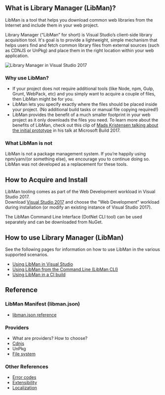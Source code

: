 ## What is Library Manager (LibMan)?

LibMan is a tool that helps you download common web libraries from the Internet and include them in your web project.

Library Manager (“LibMan” for short) is Visual Studio’s client-side library acquisition tool. It's goal is to provide a lightweight, simple mechanism that helps users find and fetch common library files from external sources (such as CDNJS or UnPkg) and place them in the right location within your web application.

![Library Manager in Visual Studio 2017](https://user-images.githubusercontent.com/17131343/41626712-fb1e273a-73d1-11e8-84b4-fe623d067143.png)

### Why use LibMan?
* If your project does not require additional tools (like Node, npm, Gulp, Grunt, WebPack, etc) and you simply want to acquire a couple of files, then LibMan might be for you.
* LibMan lets you specify exactly where the files should be placed inside your project. (No additional build tasks or manual file copying required!)
* LibMan provides the benefit of a much smaller footprint in your web project as it only downloads the files you need.
To learn more about the benefits of LibMan, check out this clip of [Mads Kristensen talking about the initial prototype](https://channel9.msdn.com/Events/Build/2017/B8073#time=43m34s) in his talk at Microsoft Build 2017.

### What LibMan is not
LibMan is not a package management system. If you’re happily using npm/yarn/(or something else), we encourage you to continue doing so. LibMan was not developed as a replacement for these tools.

## How to Acquire and Install

LibMan tooling comes as part of the Web Development workload in Visual Studio 2017.<br>
Download [Visual Studio 2017](https://www.visualstudio.com/vs/) and choose the "Web Development" workload during installation (or modify an existing instance of Visual Studio 2017).

The LibMan Command Line Interface (DotNet CLI tool) can be used separately and can be downloaded from NuGet.

## How to use Library Manager (LibMan)

See the following pages for information on how to use LibMan in the various supported scenarios.

- [Using LibMan in Visual Studio](Using-LibMan-in-Visual-Studio)
- [Using LibMan from the Command Line (LibMan CLI)](Using-LibMan-with-CLI)
- [Using LibMan in a CI build](Using-LibMan-in-a-CI-Build)

## Reference

### LibMan Manifest (libman.json)
- [libman.json reference](libman.json-reference)

### Providers
- What are providers? How to choose?
- [Cdnjs](cdnjs-provider)
- UnPkg
- [File system](file-system-provider)

### Other References
- [Error codes](error-codes)
- [Extensibility](Extensibility)
- [Localization](Localization)